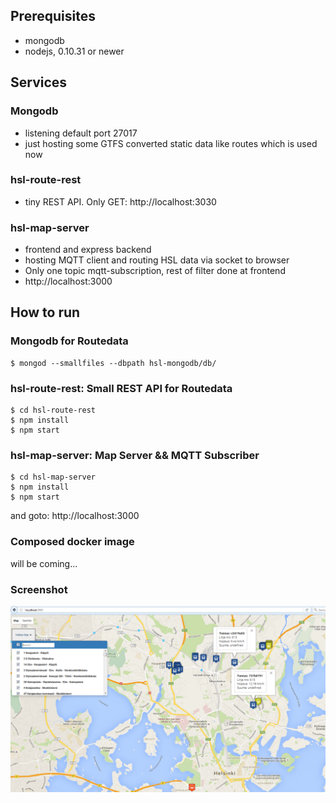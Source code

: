 
## Prerequisites

- mongodb
- nodejs, 0.10.31 or newer

## Services

### Mongodb 
  - listening default port 27017
  - just hosting some GTFS converted static data like routes which is used now
  
### hsl-route-rest
  - tiny REST API. Only GET: http://localhost:3030 

### hsl-map-server
  - frontend and express backend
  - hosting MQTT client and routing HSL data via socket to browser
  - Only one topic mqtt-subscription, rest of filter done at frontend
  - http://localhost:3000

## How to run

### Mongodb for Routedata

    $ mongod --smallfiles --dbpath hsl-mongodb/db/

### hsl-route-rest: Small REST API for Routedata

    $ cd hsl-route-rest
    $ npm install
    $ npm start


### hsl-map-server: Map Server && MQTT Subscriber

    $ cd hsl-map-server
    $ npm install
    $ npm start
    
  and goto: http://localhost:3000

### Composed docker image 

  will be coming...



### Screenshot

![screenshot](https://raw.githubusercontent.com/puuparta/tempwork/master/sample.png)

